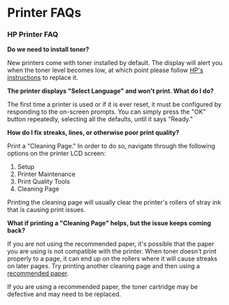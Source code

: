 # Printer FAQs

### HP Printer FAQ

**Do we need to install toner?**

New printers come with toner installed by default. The display will alert you when the toner level becomes low, at which point please follow [HP's instructions](https://support.hp.com/us-en/document/c06392751) to replace it.

**The printer displays "Select Language" and won't print. What do I do?**

The first time a printer is used or if it is ever reset, it must be configured by responding to the on-screen prompts. You can simply press the "OK" button repeatedly, selecting all the defaults, until it says "Ready."

**How do I fix streaks, lines, or otherwise poor print quality?**

Print a "Cleaning Page." In order to do so, navigate through the following options on the printer LCD screen:

1. Setup
2. Printer Maintenance
3. Print Quality Tools
4. Cleaning Page

Printing the cleaning page will usually clear the printer's rollers of stray ink that is causing print issues.&#x20;

**What if printing a "Cleaning Page" helps, but the issue keeps coming back?**

If you are not using the recommended paper, it's possible that the paper you are using is not compatible with the printer. When toner doesn't print properly to a page, it can end up on the rollers where it will cause streaks on later pages. Try printing another cleaning page and then using a [recommended paper](printer-faqs.md#recommended-and-compatible-paper).

If you are using a recommended paper, the toner cartridge may be defective and may need to be replaced.

